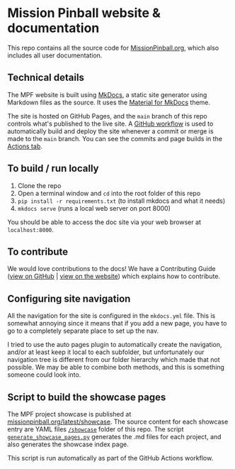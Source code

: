 # Mission Pinball website & documentation

This repo contains all the source code for [MissionPinball.org](https://missionpinball.org), which also includes all user documentation.

## Technical details

The MPF website is built using [MkDocs](http://www.mkdocs.org/), a static
site generator using Markdown files as the source. It uses the
[Material for MkDocs](https://squidfunk.github.io/mkdocs-material/) theme.

The site is hosted on GitHub Pages, and the `main` branch of this repo controls
what's published to the live site. A [GitHub workflow](https://github.com/missionpinball/mpf-docs/blob/main/.github/workflows/deploy.yml) is used to automatically
build and deploy the site whenever a commit or merge is made to the `main` branch.
You can see the commits and page builds in the [Actions tab](https://github.com/missionpinball/mpf-docs/actions).

## To build / run locally

1. Clone the repo
2. Open a terminal window and `cd` into the root folder of this repo
3. `pip install -r requirements.txt` (to install mkdocs and what it needs)
4. `mkdocs serve` (runs a local web server on port 8000)

You should be able to access the doc site via your web browser at `localhost:8000`.

## To contribute

We would love contributions to the docs! We have a Contributing Guide ([view on GitHub](https://github.com/missionpinball/mpf-docs/blob/main/docs/about/help_docs.md) | [view on the website](https://missionpinball.org/latest/about/help_docs/))
which explains how to contribute.

## Configuring site navigation

All the navigation for the site is configured in the `mkdocs.yml` file. This
is somewhat annoying since it means that if you add a new page, you have to
go to a completely separate place to set up the nav.

I tried to use the auto pages plugin to automatically
create the navigation, and/or at least keep it local to each subfolder, but
unfortunately our navigation tree is different from our folder hierarchy which
made that not possible. We may be able to combine both methods, and this is
something someone could look into.

## Script to build the showcase pages

The MPF project showcase is published at [missionpinball.org/latest/showcase](https://missionpinball.org/latest/showcase/).
The source content for each showcase entry are YAML files [`/showcase`](https://github.com/missionpinball/mpf-docs/tree/main/showcase) folder of this repo. The script [`generate_showcase_pages.py`](https://github.com/missionpinball/mpf-docs/blob/main/build_tools/generate_showcase_pages.py) generates the .md files for each project, and also generates the showcase index
page.

This script is run automatically as part of the GitHub Actions workflow.
